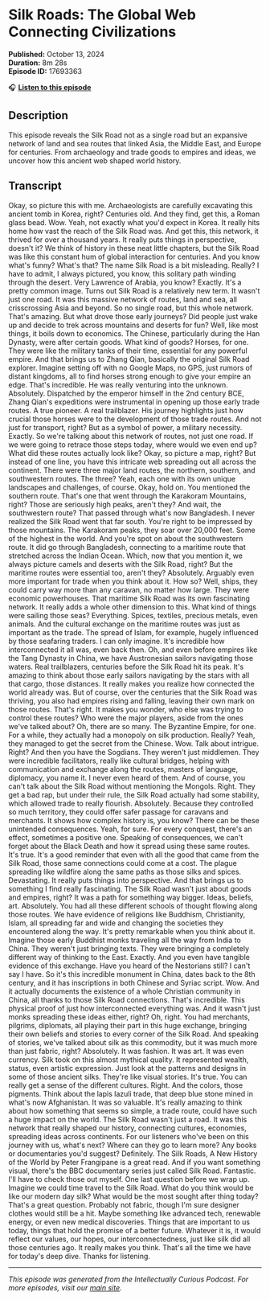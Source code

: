 # Silk Roads: The Global Web Connecting Civilizations

**Published:** October 13, 2024  
**Duration:** 8m 28s  
**Episode ID:** 17693363

🎧 **[Listen to this episode](https://intellectuallycurious.buzzsprout.com/2529712/episodes/17693363-silk-roads-the-global-web-connecting-civilizations)**

## Description

This episode reveals the Silk Road not as a single road but an expansive network of land and sea routes that linked Asia, the Middle East, and Europe for centuries. From archaeology and trade goods to empires and ideas, we uncover how this ancient web shaped world history.

## Transcript

Okay, so picture this with me. Archaeologists are carefully excavating this ancient tomb in Korea, right? Centuries old. And they find, get this, a Roman glass bead. Wow. Yeah, not exactly what you'd expect in Korea. It really hits home how vast the reach of the Silk Road was. And get this, this network, it thrived for over a thousand years. It really puts things in perspective, doesn't it? We think of history in these neat little chapters, but the Silk Road was like this constant hum of global interaction for centuries. And you know what's funny? What's that? The name Silk Road is a bit misleading. Really? I have to admit, I always pictured, you know, this solitary path winding through the desert. Very Lawrence of Arabia, you know? Exactly. It's a pretty common image. Turns out Silk Road is a relatively new term. It wasn't just one road. It was this massive network of routes, land and sea, all crisscrossing Asia and beyond. So no single road, but this whole network. That's amazing. But what drove those early journeys? Did people just wake up and decide to trek across mountains and deserts for fun? Well, like most things, it boils down to economics. The Chinese, particularly during the Han Dynasty, were after certain goods. What kind of goods? Horses, for one. They were like the military tanks of their time, essential for any powerful empire. And that brings us to Zhang Qian, basically the original Silk Road explorer. Imagine setting off with no Google Maps, no GPS, just rumors of distant kingdoms, all to find horses strong enough to give your empire an edge. That's incredible. He was really venturing into the unknown. Absolutely. Dispatched by the emperor himself in the 2nd century BCE, Zhang Qian's expeditions were instrumental in opening up those early trade routes. A true pioneer. A real trailblazer. His journey highlights just how crucial those horses were to the development of those trade routes. And not just for transport, right? But as a symbol of power, a military necessity. Exactly. So we're talking about this network of routes, not just one road. If we were going to retrace those steps today, where would we even end up? What did these routes actually look like? Okay, so picture a map, right? But instead of one line, you have this intricate web spreading out all across the continent. There were three major land routes, the northern, southern, and southwestern routes. The three? Yeah, each one with its own unique landscapes and challenges, of course. Okay, hold on. You mentioned the southern route. That's one that went through the Karakoram Mountains, right? Those are seriously high peaks, aren't they? And wait, the southwestern route? That passed through what's now Bangladesh. I never realized the Silk Road went that far south. You're right to be impressed by those mountains. The Karakoram peaks, they soar over 20,000 feet. Some of the highest in the world. And you're spot on about the southwestern route. It did go through Bangladesh, connecting to a maritime route that stretched across the Indian Ocean. Which, now that you mention it, we always picture camels and deserts with the Silk Road, right? But the maritime routes were essential too, aren't they? Absolutely. Arguably even more important for trade when you think about it. How so? Well, ships, they could carry way more than any caravan, no matter how large. They were economic powerhouses. That maritime Silk Road was its own fascinating network. It really adds a whole other dimension to this. What kind of things were sailing those seas? Everything. Spices, textiles, precious metals, even animals. And the cultural exchange on the maritime routes was just as important as the trade. The spread of Islam, for example, hugely influenced by those seafaring traders. I can only imagine. It's incredible how interconnected it all was, even back then. Oh, and even before empires like the Tang Dynasty in China, we have Austronesian sailors navigating those waters. Real trailblazers, centuries before the Silk Road hit its peak. It's amazing to think about those early sailors navigating by the stars with all that cargo, those distances. It really makes you realize how connected the world already was. But of course, over the centuries that the Silk Road was thriving, you also had empires rising and falling, leaving their own mark on those routes. That's right. It makes you wonder, who else was trying to control these routes? Who were the major players, aside from the ones we've talked about? Oh, there are so many. The Byzantine Empire, for one. For a while, they actually had a monopoly on silk production. Really? Yeah, they managed to get the secret from the Chinese. Wow. Talk about intrigue. Right? And then you have the Sogdians. They weren't just middlemen. They were incredible facilitators, really like cultural bridges, helping with communication and exchange along the routes, masters of language, diplomacy, you name it. I never even heard of them. And of course, you can't talk about the Silk Road without mentioning the Mongols. Right. They get a bad rap, but under their rule, the Silk Road actually had some stability, which allowed trade to really flourish. Absolutely. Because they controlled so much territory, they could offer safer passage for caravans and merchants. It shows how complex history is, you know? There can be these unintended consequences. Yeah, for sure. For every conquest, there's an effect, sometimes a positive one. Speaking of consequences, we can't forget about the Black Death and how it spread using these same routes. It's true. It's a good reminder that even with all the good that came from the Silk Road, those same connections could come at a cost. The plague spreading like wildfire along the same paths as those silks and spices. Devastating. It really puts things into perspective. And that brings us to something I find really fascinating. The Silk Road wasn't just about goods and empires, right? It was a path for something way bigger. Ideas, beliefs, art. Absolutely. You had all these different schools of thought flowing along those routes. We have evidence of religions like Buddhism, Christianity, Islam, all spreading far and wide and changing the societies they encountered along the way. It's pretty remarkable when you think about it. Imagine those early Buddhist monks traveling all the way from India to China. They weren't just bringing texts. They were bringing a completely different way of thinking to the East. Exactly. And you even have tangible evidence of this exchange. Have you heard of the Nestorians still? I can't say I have. So it's this incredible monument in China, dates back to the 8th century, and it has inscriptions in both Chinese and Syriac script. Wow. And it actually documents the existence of a whole Christian community in China, all thanks to those Silk Road connections. That's incredible. This physical proof of just how interconnected everything was. And it wasn't just monks spreading these ideas either, right? Oh, right. You had merchants, pilgrims, diplomats, all playing their part in this huge exchange, bringing their own beliefs and stories to every corner of the Silk Road. And speaking of stories, we've talked about silk as this commodity, but it was much more than just fabric, right? Absolutely. It was fashion. It was art. It was even currency. Silk took on this almost mythical quality. It represented wealth, status, even artistic expression. Just look at the patterns and designs in some of those ancient silks. They're like visual stories. It's true. You can really get a sense of the different cultures. Right. And the colors, those pigments. Think about the lapis lazuli trade, that deep blue stone mined in what's now Afghanistan. It was so valuable. It's really amazing to think about how something that seems so simple, a trade route, could have such a huge impact on the world. The Silk Road wasn't just a road. It was this network that really shaped our history, connecting cultures, economies, spreading ideas across continents. For our listeners who've been on this journey with us, what's next? Where can they go to learn more? Any books or documentaries you'd suggest? Definitely. The Silk Roads, A New History of the World by Peter Frangipane is a great read. And if you want something visual, there's the BBC documentary series just called Silk Road. Fantastic. I'll have to check those out myself. One last question before we wrap up. Imagine we could time travel to the Silk Road. What do you think would be like our modern day silk? What would be the most sought after thing today? That's a great question. Probably not fabric, though I'm sure designer clothes would still be a hit. Maybe something like advanced tech, renewable energy, or even new medical discoveries. Things that are important to us today, things that hold the promise of a better future. Whatever it is, it would reflect our values, our hopes, our interconnectedness, just like silk did all those centuries ago. It really makes you think. That's all the time we have for today's deep dive. Thanks for listening.

---
*This episode was generated from the Intellectually Curious Podcast. For more episodes, visit our [main site](https://intellectuallycurious.buzzsprout.com).*
